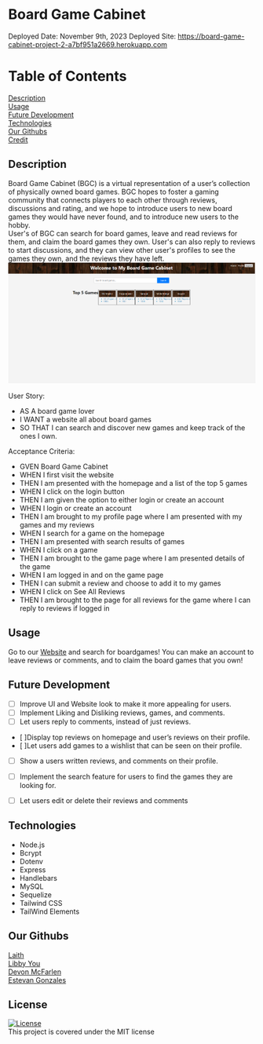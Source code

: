 # Board Game Cabinet

Deployed Date: November 9th, 2023
Deployed Site: https://board-game-cabinet-project-2-a7bf951a2669.herokuapp.com

# Table of Contents

[Description](#description) <br>
[Usage](#usage) <br>
[Future Development](#future-development)<br>
[Technologies](#technologies)<br>
[Our Githubs](#githubs) <br>
[Credit](#credit) <br>
  
## Description <a name="description"></a>
  
Board Game Cabinet (BGC) is a virtual representation of a user’s collection of physically owned board games. BGC hopes to foster a gaming community that connects players to each other through reviews, discussions and rating, and we hope to introduce users to new board games they would have never found, and to introduce new users to the hobby.<br>
User's of BGC can search for board games, leave and read reviews for them, and claim the board games they own. User's can also reply to reviews to start discussions, and they can view other user's profiles to see the games they own, and the reviews they have left.
![Website Screenshot](./public/images/Screenshot%202023-11-09%20131138.png)

User Story:
- AS A board game lover
- I WANT a website all about board games
- SO THAT I can search and discover new games and keep track of the ones I own.

Acceptance Criteria:
- GVEN Board Game Cabinet
- WHEN I first visit the website
- THEN I am presented with the homepage and a list of the top 5 games
- WHEN I click on the login button
- THEN I am given the option to either login or create an account
- WHEN I login or create an account
- THEN I am brought to my profile page where I am presented with my games and my reviews
- WHEN I search for a game on the homepage
- THEN I am presented with search results of games
- WHEN I click on a game
- THEN I am brought to the game page where I am presented details of the game
- WHEN I am logged in and on the game page
- THEN I can submit a review and choose to add it to my games
- WHEN I click on See All Reviews
- THEN I am brought to the page for all reviews for the game where I can reply to reviews if logged in

## Usage <a name="usage"></a>

Go to our [Website](https://board-game-cabinet-project-2-a7bf951a2669.herokuapp.com) and search for boardgames! You can make an account to leave reviews or comments, and to claim the board games that you own!

## Future Development <a name="future-development"></a>

- [ ] Improve UI and Website look to make it more appealing    for users.
- [ ] Implement Liking and Disliking reviews, games, and comments.
- [ ] Let users reply to comments, instead of just reviews.
- [ ]Display top reviews on homepage and user’s reviews on their profile.
- [ ]Let users add games to a wishlist that can be seen on their profile.
- [ ] Show a users written reviews, and comments on their profile.
- [ ] Implement the search feature for users to find the games they are looking for.
- [ ] Let users edit or delete their reviews and comments


## Technologies <a name="technologies"></a>

<ul>
    <li>Node.js</li>
    <li>Bcrypt</li>
    <li>Dotenv</li>
    <li>Express</li>
    <li>Handlebars</li>
    <li>MySQL</li>
    <li>Sequelize</li>
    <li>Tailwind CSS</li>
    <li>TailWind Elements</li>
</ul>

## Our Githubs <a name="githubs"></a>

[Laith](https://github.com/vincula1) <br>
[Libby You](https://github.com/libbyou)<br>
[Devon McFarlen](https://github.com/DevonMcFarlen) <br>
[Estevan Gonzales](https://github.com/Estevan-Gonzales)<br>

## License
[![License](https://img.shields.io/badge/License-MIT-yellow.svg)](https://opensource.org/licenses/MIT) <br> This project is covered under the MIT license